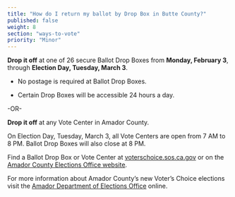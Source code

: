 ```yaml
---
title: "How do I return my ballot by Drop Box in Butte County?"
published: false
weight: 8
section: "ways-to-vote"
priority: "Minor"
---
```


**Drop it off** at one of 26 secure Ballot Drop Boxes from **Monday, February 3**, through **Election Day, Tuesday, March 3**.  

- No postage is required at Ballot Drop Boxes.  

- Certain Drop Boxes will be accessible 24 hours a day.        

-OR-

**Drop it off** at any Vote Center in Amador County.   

On Election Day, Tuesday, March 3, all Vote Centers are open from 7 AM to 8 PM. Ballot Drop Boxes will also close at 8 PM. 

Find a Ballot Drop Box or Vote Center at [voterschoice.sos.ca.gov](http://www.sos.ca.gov/elections/voters-choice-act/) or on the [Amador County Elections Office website](https://www.smcacre.org/sites/main/files/file-attachments/33_eng_vote_center_and_ballot_drop_box_flyer_web.pdf). 

For more information about Amador County’s new Voter’s Choice elections visit the [Amador Department of Elections Office](https://www.smcacre.org/california-voters-choice-act) online.  
